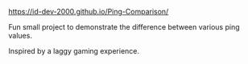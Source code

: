 https://id-dev-2000.github.io/Ping-Comparison/

Fun small project to demonstrate the difference between various ping values.

Inspired by a laggy gaming experience.
